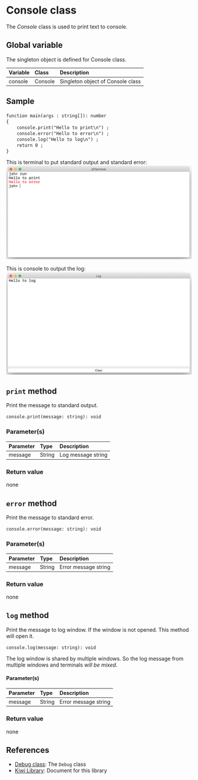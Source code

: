 # Console class
The *Console* class is used to print text to console.

## Global variable
The singleton object is defined for Console class.

|Variable   |Class    | Description                     |
|:---       |:---     |:---                             |
|console    |Console  |Singleton object of Console class  |


## Sample
````
function main(args : string[]): number
{
	console.print("Hello to print\n") ;
	console.error("Hello to error\n") ;
	console.log("Hello to log\n") ;
	return 0 ;
}
````

This is terminal to put standard output and standard error:
![console.print](https://github.com/steelwheels/KiwiScript/blob/master/KiwiLibrary/Document/Images/console-print.png)

This is console to output the log:
![console.log](https://github.com/steelwheels/KiwiScript/blob/master/KiwiLibrary/Document/Images/console-log.png)

## `print` method
Print the message to standard output.
````
console.print(message: string): void
````
### Parameter(s)
|Parameter    |Type   |Description                    |
|:---         |:---   |:---                           |
|message      |String |Log message string             |

### Return value
none

## `error` method
Print the message to standard error.
````
console.error(message: string): void
````
### Parameter(s)
|Parameter    |Type   |Description                    |
|:---         |:---   |:---                           |
|message      |String |Error message string           |

### Return value
none

## `log` method
Print the message to log window. If the window is not opened. This method will open it.
````
console.log(message: string): void
````

The log window is shared by multiple windows. So the log message from multiple windows and terminals *will be mixed*.
  
#### Parameter(s)
|Parameter    |Type   |Description                    |
|:---         |:---   |:---                           |
|message      |String |Error message string           |

### Return value
none

## References
* [Debug class](Console.md): The `Debug` class
* [Kiwi Library](https://github.com/steelwheels/KiwiScript/blob/master/KiwiLibrary/Document/Library.md): Document for this library

